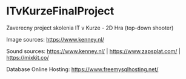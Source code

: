 # ITvKurzeFinalProject
Zaverecny project skolenia IT v Kurze - 2D Hra (top-down shooter)

Image sources: https://www.kenney.nl/

Sound sources: https://www.kenney.nl/ | https://www.zapsplat.com/ | https://mixkit.co/

Database Online Hosting: https://www.freemysqlhosting.net/
